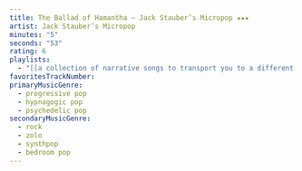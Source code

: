```yaml
---
title: The Ballad of Hamantha — Jack Stauber’s Micropop ★★★
artist: Jack Stauber’s Micropop
minutes: "5"
seconds: "53"
rating: 6
playlists:
  - "[[a collection of narrative songs to transport you to a different world]]"
favoritesTrackNumber:
primaryMusicGenre:
  - progressive pop
  - hypnagogic pop
  - psychedelic pop
secondaryMusicGenre:
  - rock
  - zolo
  - synthpop
  - bedroom pop
---
```

